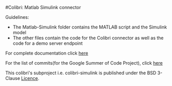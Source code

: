 #Colibri: Matlab Simulink connector

Guidelines:
* The Matlab-Simulink folder contains the MATLAB script and the Simulink model
* The other files contain the code for the Colibri connector as well as the code for a demo server endpoint

For complete documentation click [here](ProjectReport.pdf)

For the list of commits(for the Google Summer of Code Project), click [here](https://github.com/PratyushTalreja/colibri/commits/master?author=PratyushTalreja)

This colibri's subproject i.e. colibri-simulink is published under the BSD 3-Clause [Licence](https://github.com/PratyushTalreja/colibri/blob/master/colibri-simulink/LICENCE).
